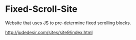 # Fixed-Scroll-Site
Website that uses JS to pre-determine fixed scrolling blocks. 

http://judedesir.com/sites/site9/index.html
